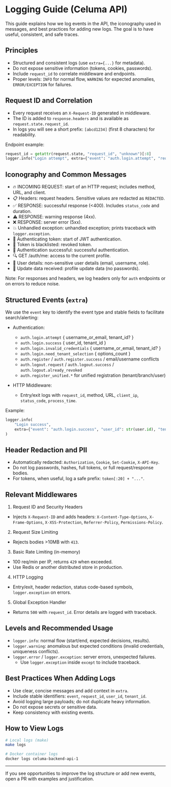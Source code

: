 # Logging Guide (Celuma API)

This guide explains how we log events in the API, the iconography used in messages, and best practices for adding new logs. The goal is to have useful, consistent, and safe traces.

## Principles

- Structured and consistent logs (use `extra={...}` for metadata).
- Do not expose sensitive information (tokens, cookies, passwords).
- Include `request_id` to correlate middleware and endpoints.
- Proper levels: `INFO` for normal flow, `WARNING` for expected anomalies, `ERROR/EXCEPTION` for failures.

## Request ID and Correlation

- Every request receives an `X-Request-ID` generated in middleware.
- The ID is added to `response.headers` and is available as `request.state.request_id`.
- In logs you will see a short prefix: `[abcd1234]` (first 8 characters) for readability.

Endpoint example:

```python
request_id = getattr(request.state, "request_id", "unknown")[:8]
logger.info("Login attempt", extra={"event": "auth.login.attempt", "request_id": request_id})
```

## Iconography and Common Messages

- 🔥 INCOMING REQUEST: start of an HTTP request; includes method, URL, and client.
- 📋 Headers: request headers. Sensitive values are redacted as `REDACTED`.
- ✅ RESPONSE: successful response (<400). Includes `status_code` and duration.
- ⚠️ RESPONSE: warning response (4xx).
- ❌ RESPONSE: server error (5xx).
- 💥 Unhandled exception: unhandled exception; prints traceback with `logger.exception`.
- 🔐 Authenticating token: start of JWT authentication.
- 🚫 Token is blacklisted: revoked token.
- 🎉 Authentication successful: successful authentication.
- 🔍 GET /auth/me: access to the current profile.
- 👤 User details: non-sensitive user details (email, username, role).
- 📝 Update data received: profile update data (no passwords).

Note: For responses and headers, we log headers only for `auth` endpoints or on errors to reduce noise.

## Structured Events (`extra`)

We use the `event` key to identify the event type and stable fields to facilitate search/alerting:

- Authentication:
  - `auth.login.attempt` { username_or_email, tenant_id? }
  - `auth.login.success` { user_id, tenant_id }
  - `auth.login.invalid_credentials` { username_or_email, tenant_id? }
  - `auth.login.need_tenant_selection` { options_count }
  - `auth.register` / `auth.register.success` / email/username conflicts
  - `auth.logout.request` / `auth.logout.success` / `auth.logout.already_revoked`
  - `auth.register_unified.*` for unified registration (tenant/branch/user)

- HTTP Middleware:
  - Entry/exit logs with `request_id`, method, URL, `client_ip`, `status_code`, `process_time`.

Example:

```python
logger.info(
    "Login success",
    extra={"event": "auth.login.success", "user_id": str(user.id), "tenant_id": str(user.tenant_id)}
)
```

## Header Redaction and PII

- Automatically redacted: `Authorization`, `Cookie`, `Set-Cookie`, `X-API-Key`.
- Do not log passwords, hashes, full tokens, or full request/response bodies.
- For tokens, when useful, log a safe prefix: `token[:20] + "..."`.

## Relevant Middlewares

1) Request ID and Security Headers
- Injects `X-Request-ID` and adds headers: `X-Content-Type-Options`, `X-Frame-Options`, `X-XSS-Protection`, `Referrer-Policy`, `Permissions-Policy`.

2) Request Size Limiting
- Rejects bodies >10MB with `413`.

3) Basic Rate Limiting (in-memory)
- 100 req/min per IP, returns `429` when exceeded.
- Use Redis or another distributed store in production.

4) HTTP Logging
- Entry/exit, header redaction, status code-based symbols, `logger.exception` on errors.

5) Global Exception Handler
- Returns `500` with `request_id`. Error details are logged with traceback.

## Levels and Recommended Usage

- `logger.info`: normal flow (start/end, expected decisions, results).
- `logger.warning`: anomalous but expected conditions (invalid credentials, uniqueness conflicts).
- `logger.error` / `logger.exception`: server errors, unexpected failures.
  - Use `logger.exception` inside `except` to include traceback.

## Best Practices When Adding Logs

- Use clear, concise messages and add context in `extra`.
- Include stable identifiers: `event`, `request_id`, `user_id`, `tenant_id`.
- Avoid logging large payloads; do not duplicate heavy information.
- Do not expose secrets or sensitive data.
- Keep consistency with existing events.

## How to View Logs

```bash
# Local logs (make)
make logs

# Docker container logs
docker logs celuma-backend-api-1
```

---

If you see opportunities to improve the log structure or add new events, open a PR with examples and justification.
